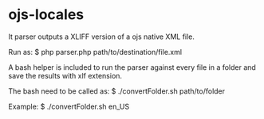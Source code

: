 # ojs-locales

It parser outputs a XLIFF version of a ojs native XML file.

Run as:
$ php parser.php path/to/destination/file.xml

A bash helper is included to run the parser against every file in a folder
and save the results with xlf extension.

The bash need to be called as:
$ ./convertFolder.sh path/to/folder

Example:
$ ./convertFolder.sh en_US 
